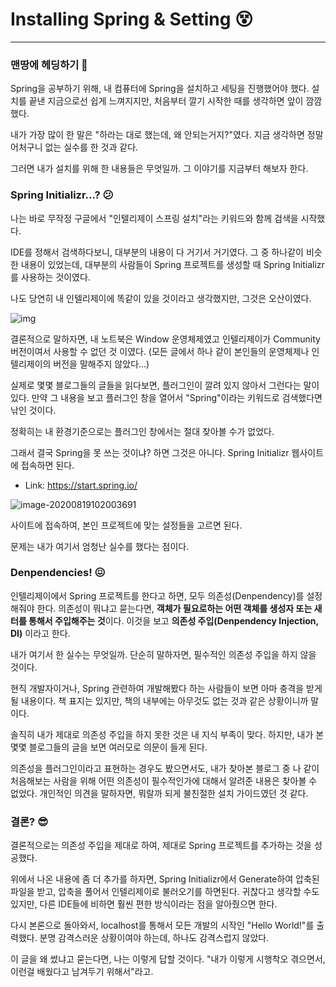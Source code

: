 # Installing Spring & Setting :dizzy_face:

---

### 맨땅에 헤딩하기 :thinking:

Spring을 공부하기 위해, 내 컴퓨터에 Spring을 설치하고 세팅을 진행했어야 했다.
설치를 끝낸 지금으로선 쉽게 느껴지지만, 처음부터 깔기 시작한 때를 생각하면 앞이 깜깜했다.

내가 가장 많이 한 말은 "하라는 대로 했는데, 왜 안되는거지?"였다.
지금 생각하면 정말 어처구니 없는 실수를 한 것과 같다.

그러면 내가 설치를 위해 한 내용들은 무엇일까.
그 이야기를 지금부터 해보자 한다.

### Spring Initializr...? 😕

나는 바로 무작정 구글에서 "인텔리제이 스프링 설치"라는 키워드와 함께 검색을 시작했다.

IDE를 정해서 검색하다보니, 대부분의 내용이 다 거기서 거기였다.
그 중 하나같이 비슷한 내용이 있었는데, 대부분의 사람들이 Spring 프로젝트를 생성할 때 Spring Initializr를 사용하는 것이였다.

나도 당연히 내 인텔리제이에 똑같이 있을 것이라고 생각했지만, 그것은 오산이였다.

![img](https://blog.kakaocdn.net/dn/5xMGr/btqxrWSu0ZB/XoKQEt49STRFO9vRLVh1Lk/img.png)

결론적으로 말하자면, 내 노트북은 Window 운영체제였고 인텔리제이가 Community 버전이여서 사용할 수 없던 것 이였다.
(모든 글에서 하나 같이 본인들의 운영체제나 인텔리제이의 버전을 말해주지 않았다...)

실제로 몇몇 블로그들의 글들을 읽다보면, 플러그인이 깔려 있지 않아서 그런다는 말이 있다. 
만약 그 내용을 보고 플러그인 창을 열어서 "Spring"이라는 키워드로 검색했다면 낚인 것이다.

정확히는 내 환경기준으로는 플러그인 창에서는 절대 찾아볼 수가 없었다.

그래서 결국 Spring을 못 쓰는 것이냐? 하면 그것은 아니다.
Spring Initializr 웹사이트에 접속하면 된다.

- Link: https://start.spring.io/

![image-20200819102003691](C:\Users\User\AppData\Roaming\Typora\typora-user-images\image-20200819102003691.png)

사이트에 접속하여, 본인 프로젝트에 맞는 설정들을 고르면 된다.

문제는 내가 여기서 엄청난 실수를 했다는 점이다.

### Denpendencies! 😖

인텔리제이에서 Spring 프로젝트를 한다고 하면, 모두 의존성(Denpendency)를 설정해줘야 한다.
의존성이 뭐냐고 묻는다면, **객체가 필요로하는 어떤 객체를 생성자 또는 새터를 통해서 주입해주는 것**이다.
이것을 보고 **의존성 주입(Denpendency Injection, DI)** 이라고 한다.

내가 여기서 한 실수는 무엇일까.
단순히 말하자면, 필수적인 의존성 주입을 하지 않을 것이다.

현직 개발자이거나, Spring 관련하여 개발해봤다 하는 사람들이 보면 아마 충격을 받게될 내용이다.
책 표지는 있지만, 책의 내부에는 아무것도 없는 것과 같은 상황이니까 말이다.

솔직히 내가 제대로 의존성 주입을 하지 못한 것은 내 지식 부족이 맞다.
하지만, 내가 본 몇몇 블로그들의 글을 보면 여러모로 의문이 들게 된다.

의존성을 플러그인이라고 표현하는 경우도 봤으면서도, 내가 찾아본 블로그 중 나 같이 처음해보는 사람을 위해 어떤 의존성이 필수적인가에 대해서 알려준 내용은 찾아볼 수 없었다.
개인적인 의견을 말하자면, 뭐랄까 되게 불친절한 설치 가이드였던 것 같다.

### 결론? 😎

결론적으로는 의존성 주입을 제대로 하여, 제대로 Spring 프로젝트를 추가하는 것을 성공했다.

위에서 나온 내용에 좀 더 추가를 하자면, Spring Initializr에서 Generate하여 압축된 파일을 받고, 압축을 풀어서 인텔리제이로 불러오기를 하면된다.
귀찮다고 생각할 수도 있지만, 다른 IDE들에 비하면 훨씬 편한 방식이라는 점을 알아줬으면 한다.

다시 본론으로 돌아와서, localhost를 통해서 모든 개발의 시작인 "Hello World!"를 출력했다.
분명 감격스러운 상황이여야 하는데, 하나도 감격스럽지 않았다.

이 글을 왜 썼냐고 묻는다면, 나는 이렇게 답할 것이다.
"내가 이렇게 시행착오 겪으면서, 이런걸 배웠다고 남겨두기 위해서"라고.